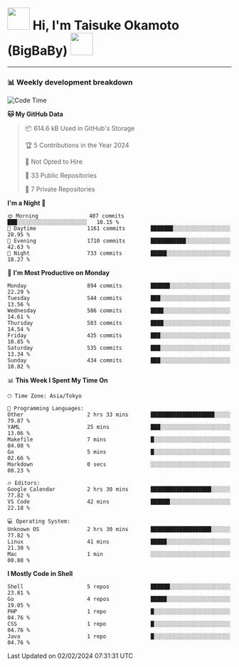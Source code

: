 <!-- Title -->
<h1>
    <img src="https://media.tenor.com/TlyRveJkgo4AAAAi/cloud-cloud-strife.gif" width="50"/> 
    Hi, I'm Taisuke Okamoto (BigBaBy) 
    <img src="https://media.tenor.com/TlyRveJkgo4AAAAi/cloud-cloud-strife.gif" width="50"/>
</h1>

---

<h3> 📊 Weekly development breakdown </h3>
<!-- waka-readme-stats -->

<!--START_SECTION:waka-->
![Code Time](http://img.shields.io/badge/Code%20Time-1%2C672%20hrs%2046%20mins-blue)

**🐱 My GitHub Data** 

> 📦 614.6 kB Used in GitHub's Storage 
 > 
> 🏆 5 Contributions in the Year 2024
 > 
> 🚫 Not Opted to Hire
 > 
> 📜 33 Public Repositories 
 > 
> 🔑 7 Private Repositories 
 > 
**I'm a Night 🦉** 

```text
🌞 Morning                407 commits         ███░░░░░░░░░░░░░░░░░░░░░░   10.15 % 
🌆 Daytime                1161 commits        ███████░░░░░░░░░░░░░░░░░░   28.95 % 
🌃 Evening                1710 commits        ███████████░░░░░░░░░░░░░░   42.63 % 
🌙 Night                  733 commits         █████░░░░░░░░░░░░░░░░░░░░   18.27 % 
```
📅 **I'm Most Productive on Monday** 

```text
Monday                   894 commits         ██████░░░░░░░░░░░░░░░░░░░   22.29 % 
Tuesday                  544 commits         ███░░░░░░░░░░░░░░░░░░░░░░   13.56 % 
Wednesday                586 commits         ████░░░░░░░░░░░░░░░░░░░░░   14.61 % 
Thursday                 583 commits         ████░░░░░░░░░░░░░░░░░░░░░   14.54 % 
Friday                   435 commits         ███░░░░░░░░░░░░░░░░░░░░░░   10.85 % 
Saturday                 535 commits         ███░░░░░░░░░░░░░░░░░░░░░░   13.34 % 
Sunday                   434 commits         ███░░░░░░░░░░░░░░░░░░░░░░   10.82 % 
```


📊 **This Week I Spent My Time On** 

```text
🕑︎ Time Zone: Asia/Tokyo

💬 Programming Languages: 
Other                    2 hrs 33 mins       ████████████████████░░░░░   79.87 % 
YAML                     25 mins             ███░░░░░░░░░░░░░░░░░░░░░░   13.06 % 
Makefile                 7 mins              █░░░░░░░░░░░░░░░░░░░░░░░░   04.08 % 
Go                       5 mins              █░░░░░░░░░░░░░░░░░░░░░░░░   02.66 % 
Markdown                 0 secs              ░░░░░░░░░░░░░░░░░░░░░░░░░   00.23 % 

🔥 Editors: 
Google Calendar          2 hrs 30 mins       ███████████████████░░░░░░   77.82 % 
VS Code                  42 mins             ██████░░░░░░░░░░░░░░░░░░░   22.18 % 

💻 Operating System: 
Unknown OS               2 hrs 30 mins       ███████████████████░░░░░░   77.82 % 
Linux                    41 mins             █████░░░░░░░░░░░░░░░░░░░░   21.30 % 
Mac                      1 min               ░░░░░░░░░░░░░░░░░░░░░░░░░   00.88 % 
```

**I Mostly Code in Shell** 

```text
Shell                    5 repos             ██████░░░░░░░░░░░░░░░░░░░   23.81 % 
Go                       4 repos             █████░░░░░░░░░░░░░░░░░░░░   19.05 % 
PHP                      1 repo              █░░░░░░░░░░░░░░░░░░░░░░░░   04.76 % 
CSS                      1 repo              █░░░░░░░░░░░░░░░░░░░░░░░░   04.76 % 
Java                     1 repo              █░░░░░░░░░░░░░░░░░░░░░░░░   04.76 % 
```




 Last Updated on 02/02/2024 07:31:31 UTC
<!--END_SECTION:waka-->
